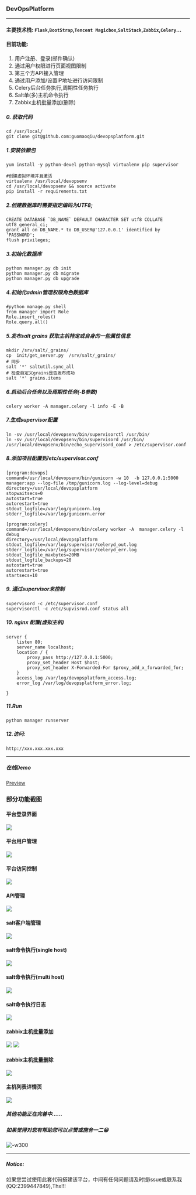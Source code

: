 ### DevOpsPlatform
-------

#### 主要技术栈: `Flask`,`BootStrap`,`Tencent Magicbox`,`SaltStack`,`Zabbix`,`Celery`...

#### 目前功能:
1. 用户注册、登录(邮件确认)
2. 通过用户权限进行页面视图限制
3. 第三个方API接入管理
4. 通过用户添加/设置IP地址进行访问限制
5. Celery后台任务执行,周期性任务执行
6. Salt单(多)主机命令执行
7. Zabbix主机批量添加(删除)

##### 0. 获取代码
```
cd /usr/local/
git clone git@github.com:guomaoqiu/devopsplatform.git
```
##### 1.安装依赖包
```
yum install -y python-devel python-mysql virtualenv pip supervisor 

#创建虚拟环境并且激活
virtualenv /usr/local/devopsenv
cd /usr/local/devopsenv && source activate
pip install -r requirements.txt
```
##### 2.创建数据库时需要指定编码为UTF8;
```
CREATE DATABASE `DB_NAME` DEFAULT CHARACTER SET utf8 COLLATE utf8_general_ci;
grant all on DB_NAME.* to DB_USER@'127.0.0.1' identified by 'PASSWORD';
flush privileges;
```
##### 3.初始化数据库
```
python manager.py db init
python manager.py db migrate
python manager.py db upgrade
```
##### 4.初始化admin管理权限角色数据库
```
#python manage.py shell
from manager import Role
Role.insert_roles()
Role.query.all()
```
##### 5.发布salt grains 获取主机特定或自身的一些属性信息
```
mkdir /srv/salt/_grains/
cp  init/get_server.py  /srv/salt/_grains/
# 同步
salt '*' saltutil.sync_all
# 检查自定义grains是否发布成功
salt '*' grains.items
```
##### 6.启动后台任务以及周期性任务(-B参数)
```
celery worker -A manager.celery -l info -E -B
```
##### 7.生成supervisor配置
```
ln -sv /usr/local/devopsenv/bin/supervisorctl /usr/bin/
ln -sv /usr/local/devopsenv/bin/supervisord /usr/bin/
/usr/local/devopsenv/bin/echo_supervisord_conf > /etc/supervisor.conf
```
##### 8.添加项目配置到/etc/supervisor.conf
```
[program:devops]
command=/usr/local/devopsenv/bin/gunicorn -w 10  -b 127.0.0.1:5000 manager:app --log-file /tmp/gunicorn.log --log-level=debug
directory=/usr/local/devopsplatform
stopwaitsecs=0
autostart=true
autorestart=true
stdout_logfile=/var/log/gunicorn.log
stderr_logfile=/var/log/gunicorn.error

[program:celery]
command=/usr/local/devopsenv/bin/celery worker -A  manager.celery -l debug 
directory=/usr/local/devopsplatform
stdout_logfile=/var/log/supervisor/celeryd_out.log
stderr_logfile=/var/log/supervisor/celeryd_err.log 
stdout_logfile_maxbytes=20MB 
stdout_logfile_backups=20 
autostart=true 
autorestart=true
startsecs=10
```
##### 9. 通过supervisor来控制
```
supervisord -c /etc/supervisor.conf
supervisorctl -c /etc/supvisrod.conf status all
```
##### 10. nginx 配置(虚拟主机)
```
server {
    listen 80;
    server_name localhost;
    location / {
        proxy_pass http://127.0.0.1:5000;
        proxy_set_header Host $host;
        proxy_set_header X-Forwarded-For $proxy_add_x_forwarded_for;
    }
    access_log /var/log/devopsplatform_access.log;
    error_log /var/log/devopsplatform_error.log;

}
```
##### 11.Run
```
python manager runserver
```
##### 12.访问:
```
http://xxx.xxx.xxx.xxx
```
-------

##### 在线Demo
[Preview](http://demo.sctux.com)

### 部分功能截图
#### 平台登录界面
![](https://raw.githubusercontent.com/guomaoqiu/devopsplatform/master/screenshots/login_page.jpeg)
#### 平台用户管理
![](https://raw.githubusercontent.com/guomaoqiu/devopsplatform/master/screenshots/user_manager.jpeg)
#### 平台访问控制
![](https://raw.githubusercontent.com/guomaoqiu/devopsplatform/master/screenshots/access_con.jpeg)
#### API管理
![](https://raw.githubusercontent.com/guomaoqiu/devopsplatform/master/screenshots/api_test.jpeg)
#### salt客户端管理
![](https://raw.githubusercontent.com/guomaoqiu/devopsplatform/master/screenshots/salt_minion.jpeg)
#### salt命令执行(single host)
![](https://raw.githubusercontent.com/guomaoqiu/devopsplatform/master/screenshots/salt_cmd_host.jpeg)
#### salt命令执行(multi host)
![](https://raw.githubusercontent.com/guomaoqiu/devopsplatform/master/screenshots/salt_cmd_all.jpeg)
#### salt命令执行日志
![](https://raw.githubusercontent.com/guomaoqiu/devopsplatform/master/screenshots/cmd_log.jpeg)
#### zabbix主机批量添加
![](https://raw.githubusercontent.com/guomaoqiu/devopsplatform/master/screenshots/zabbix_add.jpeg)
![](https://raw.githubusercontent.com/guomaoqiu/devopsplatform/master/screenshots/zabbix_add_result.jpeg)
#### zabbix主机批量删除
![](https://raw.githubusercontent.com/guomaoqiu/devopsplatform/master/screenshots/zabbix_del.jpeg)
#### 主机列表详情页
![](https://raw.githubusercontent.com/guomaoqiu/devopsplatform/master/screenshots/host_detail.jpeg)


##### 其他功能正在完善中......
##### 如果觉得对您有帮助您可以点赞或施舍一二😁
![-w300](https://raw.githubusercontent.com/guomaoqiu/devopsplatform/master/screenshots/zanshang.jpg)

-------

##### Notice:
如果您尝试使用此套代码搭建该平台，中间有任何问题请及时提issue或联系我(QQ:2399447849),Thx!!!